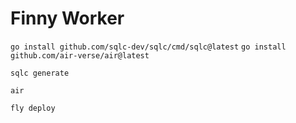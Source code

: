# Finny Worker

`go install github.com/sqlc-dev/sqlc/cmd/sqlc@latest`
`go install github.com/air-verse/air@latest`

`sqlc generate`

`air`

`fly deploy`
